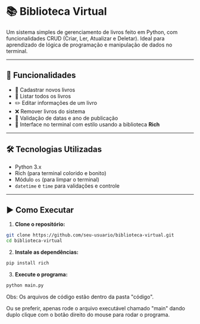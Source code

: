 # 📚 Biblioteca Virtual

Um sistema simples de gerenciamento de livros feito em Python, com funcionalidades CRUD (Criar, Ler, Atualizar e Deletar). Ideal para aprendizado de lógica de programação e manipulação de dados no terminal.

---

## 🔧 Funcionalidades

- 📘 Cadastrar novos livros
- 📗 Listar todos os livros
- ✏️ Editar informações de um livro
- ❌ Remover livros do sistema
- 📅 Validação de datas e ano de publicação
- 🎨 Interface no terminal com estilo usando a biblioteca **Rich**

---

## 🛠️ Tecnologias Utilizadas

- Python 3.x
- Rich (para terminal colorido e bonito)
- Módulo `os` (para limpar o terminal)
- `datetime` e `time` para validações e controle

---

## ▶️ Como Executar

1. **Clone o repositório:**

```bash
git clone https://github.com/seu-usuario/biblioteca-virtual.git
cd biblioteca-virtual
```

2. **Instale as dependências:**
```bash
pip install rich
```

3. **Execute o programa:**
```bash
python main.py
```

Obs: Os arquivos de código estão dentro da pasta "código".

Ou se preferir, apenas rode o arquivo executável chamado "main" dando duplo clique com o botão direito do mouse para rodar o programa.
